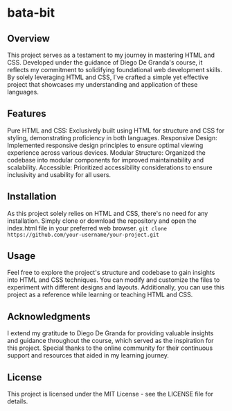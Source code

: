 # bata-bit

## Overview
This project serves as a testament to my journey in mastering HTML and CSS. Developed under the guidance of Diego De Granda's course, it reflects my commitment to solidifying foundational web development skills. By solely leveraging HTML and CSS, I've crafted a simple yet effective project that showcases my understanding and application of these languages.

## Features
Pure HTML and CSS: Exclusively built using HTML for structure and CSS for styling, demonstrating proficiency in both languages.
Responsive Design: Implemented responsive design principles to ensure optimal viewing experience across various devices.
Modular Structure: Organized the codebase into modular components for improved maintainability and scalability.
Accessible: Prioritized accessibility considerations to ensure inclusivity and usability for all users.

## Installation
As this project solely relies on HTML and CSS, there's no need for any installation. Simply clone or download the repository and open the index.html file in your preferred web browser.
 `git clone https://github.com/your-username/your-project.git`

## Usage
Feel free to explore the project's structure and codebase to gain insights into HTML and CSS techniques. You can modify and customize the files to experiment with different designs and layouts. Additionally, you can use this project as a reference while learning or teaching HTML and CSS.

## Acknowledgments
I extend my gratitude to Diego De Granda for providing valuable insights and guidance throughout the course, which served as the inspiration for this project. Special thanks to the online community for their continuous support and resources that aided in my learning journey.

## License
This project is licensed under the MIT License - see the LICENSE file for details.
